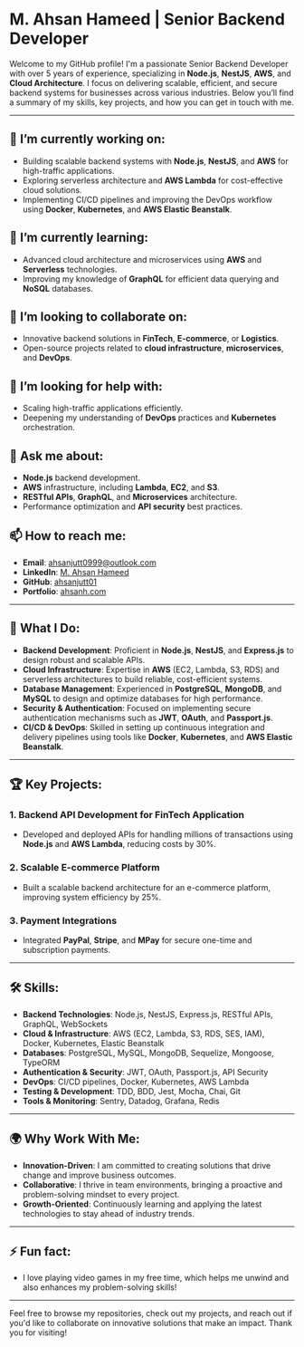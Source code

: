 # M. Ahsan Hameed | Senior Backend Developer

Welcome to my GitHub profile! I'm a passionate Senior Backend Developer with over 5 years of experience, specializing in **Node.js**, **NestJS**, **AWS**, and **Cloud Architecture**. I focus on delivering scalable, efficient, and secure backend systems for businesses across various industries. Below you’ll find a summary of my skills, key projects, and how you can get in touch with me.

---

## 🔭 I’m currently working on:

- Building scalable backend systems with **Node.js**, **NestJS**, and **AWS** for high-traffic applications.
- Exploring serverless architecture and **AWS Lambda** for cost-effective cloud solutions.
- Implementing CI/CD pipelines and improving the DevOps workflow using **Docker**, **Kubernetes**, and **AWS Elastic Beanstalk**.

## 🌱 I’m currently learning:

- Advanced cloud architecture and microservices using **AWS** and **Serverless** technologies.
- Improving my knowledge of **GraphQL** for efficient data querying and **NoSQL** databases.

## 👯 I’m looking to collaborate on:

- Innovative backend solutions in **FinTech**, **E-commerce**, or **Logistics**.
- Open-source projects related to **cloud infrastructure**, **microservices**, and **DevOps**.

## 🤔 I’m looking for help with:

- Scaling high-traffic applications efficiently.
- Deepening my understanding of **DevOps** practices and **Kubernetes** orchestration.

## 💬 Ask me about:

- **Node.js** backend development.
- **AWS** infrastructure, including **Lambda**, **EC2**, and **S3**.
- **RESTful APIs**, **GraphQL**, and **Microservices** architecture.
- Performance optimization and **API security** best practices.

## 📫 How to reach me:

- **Email**: [ahsanjutt0999@outlook.com](mailto:ahsanjutt0999@outlook.com)
- **LinkedIn**: [M. Ahsan Hameed](https://www.linkedin.com/in/m-ahsan-hameed)
- **GitHub**: [ahsanjutt01](https://github.com/ahsanjutt01)
- **Portfolio**: [ahsanh.com](http://ahsanh.com)

---

## 🚀 What I Do:

- **Backend Development**: Proficient in **Node.js**, **NestJS**, and **Express.js** to design robust and scalable APIs.
- **Cloud Infrastructure**: Expertise in **AWS** (EC2, Lambda, S3, RDS) and serverless architectures to build reliable, cost-efficient systems.
- **Database Management**: Experienced in **PostgreSQL**, **MongoDB**, and **MySQL** to design and optimize databases for high performance.
- **Security & Authentication**: Focused on implementing secure authentication mechanisms such as **JWT**, **OAuth**, and **Passport.js**.
- **CI/CD & DevOps**: Skilled in setting up continuous integration and delivery pipelines using tools like **Docker**, **Kubernetes**, and **AWS Elastic Beanstalk**.

---

## 🏆 Key Projects:

### 1. Backend API Development for FinTech Application
- Developed and deployed APIs for handling millions of transactions using **Node.js** and **AWS Lambda**, reducing costs by 30%.

### 2. Scalable E-commerce Platform
- Built a scalable backend architecture for an e-commerce platform, improving system efficiency by 25%.

### 3. Payment Integrations
- Integrated **PayPal**, **Stripe**, and **MPay** for secure one-time and subscription payments.

---

## 🛠️ Skills:

- **Backend Technologies**: Node.js, NestJS, Express.js, RESTful APIs, GraphQL, WebSockets
- **Cloud & Infrastructure**: AWS (EC2, Lambda, S3, RDS, SES, IAM), Docker, Kubernetes, Elastic Beanstalk
- **Databases**: PostgreSQL, MySQL, MongoDB, Sequelize, Mongoose, TypeORM
- **Authentication & Security**: JWT, OAuth, Passport.js, API Security
- **DevOps**: CI/CD pipelines, Docker, Kubernetes, AWS Lambda
- **Testing & Development**: TDD, BDD, Jest, Mocha, Chai, Git
- **Tools & Monitoring**: Sentry, Datadog, Grafana, Redis

---

## 🌍 Why Work With Me:

- **Innovation-Driven**: I am committed to creating solutions that drive change and improve business outcomes.
- **Collaborative**: I thrive in team environments, bringing a proactive and problem-solving mindset to every project.
- **Growth-Oriented**: Continuously learning and applying the latest technologies to stay ahead of industry trends.

---

## ⚡ Fun fact:

- I love playing video games in my free time, which helps me unwind and also enhances my problem-solving skills!

---

Feel free to browse my repositories, check out my projects, and reach out if you'd like to collaborate on innovative solutions that make an impact. Thank you for visiting!
